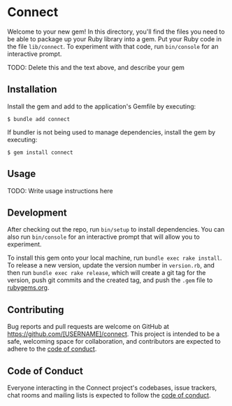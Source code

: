 # Connect

Welcome to your new gem! In this directory, you'll find the files you need to be able to package up your Ruby library into a gem. Put your Ruby code in the file `lib/connect`. To experiment with that code, run `bin/console` for an interactive prompt.

TODO: Delete this and the text above, and describe your gem

## Installation

Install the gem and add to the application's Gemfile by executing:

    $ bundle add connect

If bundler is not being used to manage dependencies, install the gem by executing:

    $ gem install connect

## Usage

TODO: Write usage instructions here

## Development

After checking out the repo, run `bin/setup` to install dependencies. You can also run `bin/console` for an interactive prompt that will allow you to experiment.

To install this gem onto your local machine, run `bundle exec rake install`. To release a new version, update the version number in `version.rb`, and then run `bundle exec rake release`, which will create a git tag for the version, push git commits and the created tag, and push the `.gem` file to [rubygems.org](https://rubygems.org).

## Contributing

Bug reports and pull requests are welcome on GitHub at https://github.com/[USERNAME]/connect. This project is intended to be a safe, welcoming space for collaboration, and contributors are expected to adhere to the [code of conduct](https://github.com/[USERNAME]/connect/blob/main/CODE_OF_CONDUCT.md).

## Code of Conduct

Everyone interacting in the Connect project's codebases, issue trackers, chat rooms and mailing lists is expected to follow the [code of conduct](https://github.com/[USERNAME]/connect/blob/main/CODE_OF_CONDUCT.md).
